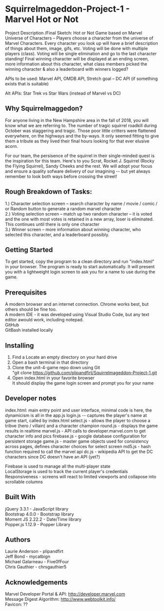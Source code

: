 # Squirrelmageddon-Project-1 - Marvel Hot or Not

Project Description /Final Sketch:  Hot or Not Game based on Marvel Universe of Characters – Players choose a character from the universe of Marvel Characters.  Every character you look up will have a brief description of things about them, image, gifs, etc.  Voting will be done with multiple players (class).  Voting will be single elimination and go to the last character standing!  Final winning character will be displayed at an ending screen, more information about this character, what class members picked the winning character & also a leaderboard with winners logged?  

APIs to be used: Marvel API, OMDB API, Stretch goal – DC API (if something exists that is suitable)  

Alt APIs: Star Trek vs Star Wars (instead of Marvel vs DC)  

## Why Squirrelmaggedon?  
For anyone living in the New Hampshire area in the fall of 2018, you will know what we are referring to. The number of tragic squirrel roadkill during October was staggering and tragic.  Those poor little critters were flattened everywhere, on the highways and the by-ways. It only seemed fitting to give them a tribute as they lived their final hours looking for that ever elusive acorn. 

For our team, the persisence of the squirrel in their single-minded quest is the inspiration for this team. Here's to you Scrat, Rocket J. Squirrel (Rocky the Flying Squirrel), Sandy Cheeks and the rest. We will adopt your focus and ensure a quality sofware delivery of our imagining -- but yet always remember to look both ways before crossing the street!

## Rough Breakdown of Tasks:  
1.)    Character selection screen – search character by name / movie / comic / or Random button to generate a random marvel character  
2.)    Voting selection screen – match up two random character – it is voted and the one with most votes is retained in a new array, loser is eliminated.  This continues until there is only one character  
3.)    Winner screen – more information about winning character, who selected this character, and a leaderboard possibly.  

## Getting Started
To get started, copy the program to a clean directory and run "index.html" in your browser.  The program is ready to start automatically.  It will present you with a lightweight login screen to ask you for a name to use during the game.  
  
## Prerequisites
A modern browser and an internet connection.  Chrome works best, but others should be fine too.  
A modern IDE - it was developed using Visual Studio Code, but any text editor awould work, including notepad.  
GitHub  
GitBash installed locally  
  
## Installing
1.  Find a Locate an empty directory on your hard drive  
2.  Open a bash terminal in that directory  
3.  Clone the unit-4-game repo down using  Git    
         "git clone https://github.com/plipandfirt/Squirrelmageddon-Project-1.git  
4.  Open index.html in your favorite browser  
        It should display the game login screen and prompt you for your name  
  
## Developer notes
index.html:  main entry point and user interface, minimal code is here, the dynamicism is all in the app.js
login.js -- captures the player's name at game start, called by index.html
select.js - allows the player to choose a tribve (hero / villain) and a character champion
round.js - displays the game results in realtime
marvel.js - API calls to developer.marvel.com to get character info and pics
firebase.js - google database configuration for persistent storage
game.js - master game objects used for consistency across pages, defines character choices for select screen
md5.js - hash function required to call the marvel api 
dc.js - wikipedia API to get the DC characters since DC doesn't have an API (yet?)

Firebase is used to manage all the multi-player state  
LocalStorage is used to track the current player's credentials  
Responsiveness - screens will react to limited viewports and collapose into scrollable columns

## Built With
jQuery 3.3.1 - JavaScript library   
Bootstrap 4.0.0 - Bootstrap library  
Moment JS 2.22.2 - Date/Time library  
Popper.js 1.12.9 - Popper Library
   
## Authors
Laurie Anderson - plipandfirt  
Jeff Bond - mycatbign  
Michael Galarneau - Five0fFour  
Chris Gauthier - chrsgauthier5  
  
## Acknowledgements
Marvel Developer Portal & API:  http://developer.marvel.com  
Message Digest Algorithm:  http://www.webtoolkit.info/    
Favicon:  ??
